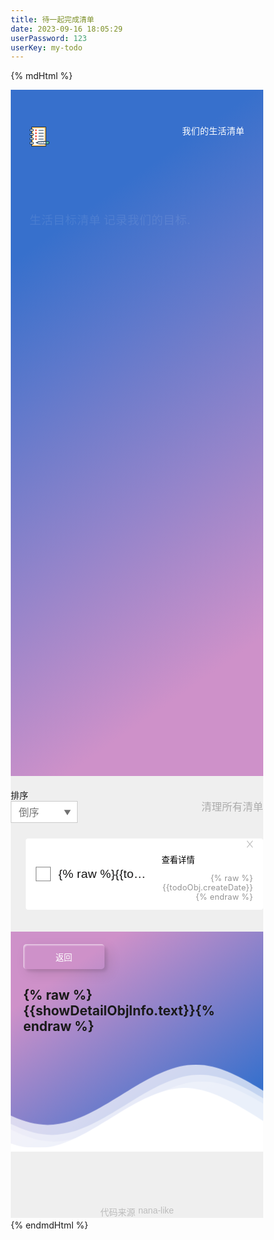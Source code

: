 ```yaml
---
title: 待一起完成清单
date: 2023-09-16 18:05:29
userPassword: 123
userKey: my-todo
---
```

{% mdHtml %}
<script>
var version_='jsjiami.com.v7';const _0x596ff2=_0x3822;function _0x3822(_0xd4db91,_0x965940){const _0x2d8a61=_0x1253();return _0x3822=function(_0x42faa3,_0x4f5cb2){_0x42faa3=_0x42faa3-0x17d;let _0x30d92f=_0x2d8a61[_0x42faa3];if(_0x3822['JndNVa']===undefined){var _0x21039e=function(_0x5387f8){const _0x284131='abcdefghijklmnopqrstuvwxyzABCDEFGHIJKLMNOPQRSTUVWXYZ0123456789+/=';let _0x5ebd25='',_0x278b6c='';for(let _0x376a85=0x0,_0x53e8d1,_0x4be3a5,_0x3058c3=0x0;_0x4be3a5=_0x5387f8['charAt'](_0x3058c3++);~_0x4be3a5&&(_0x53e8d1=_0x376a85%0x4?_0x53e8d1*0x40+_0x4be3a5:_0x4be3a5,_0x376a85++%0x4)?_0x5ebd25+=String['fromCharCode'](0xff&_0x53e8d1>>(-0x2*_0x376a85&0x6)):0x0){_0x4be3a5=_0x284131['indexOf'](_0x4be3a5);}for(let _0x5e3c65=0x0,_0x2719cb=_0x5ebd25['length'];_0x5e3c65<_0x2719cb;_0x5e3c65++){_0x278b6c+='%'+('00'+_0x5ebd25['charCodeAt'](_0x5e3c65)['toString'](0x10))['slice'](-0x2);}return decodeURIComponent(_0x278b6c);};const _0x3822d1=function(_0x1cbb35,_0x187c20){let _0x2bf45b=[],_0x2c8c02=0x0,_0x123d4e,_0x3a8a42='';_0x1cbb35=_0x21039e(_0x1cbb35);let _0x460792;for(_0x460792=0x0;_0x460792<0x100;_0x460792++){_0x2bf45b[_0x460792]=_0x460792;}for(_0x460792=0x0;_0x460792<0x100;_0x460792++){_0x2c8c02=(_0x2c8c02+_0x2bf45b[_0x460792]+_0x187c20['charCodeAt'](_0x460792%_0x187c20['length']))%0x100,_0x123d4e=_0x2bf45b[_0x460792],_0x2bf45b[_0x460792]=_0x2bf45b[_0x2c8c02],_0x2bf45b[_0x2c8c02]=_0x123d4e;}_0x460792=0x0,_0x2c8c02=0x0;for(let _0x3f80cb=0x0;_0x3f80cb<_0x1cbb35['length'];_0x3f80cb++){_0x460792=(_0x460792+0x1)%0x100,_0x2c8c02=(_0x2c8c02+_0x2bf45b[_0x460792])%0x100,_0x123d4e=_0x2bf45b[_0x460792],_0x2bf45b[_0x460792]=_0x2bf45b[_0x2c8c02],_0x2bf45b[_0x2c8c02]=_0x123d4e,_0x3a8a42+=String['fromCharCode'](_0x1cbb35['charCodeAt'](_0x3f80cb)^_0x2bf45b[(_0x2bf45b[_0x460792]+_0x2bf45b[_0x2c8c02])%0x100]);}return _0x3a8a42;};_0x3822['ydmldw']=_0x3822d1,_0xd4db91=arguments,_0x3822['JndNVa']=!![];}const _0x348806=_0x2d8a61[0x0],_0x102eeb=_0x42faa3+_0x348806,_0x125326=_0xd4db91[_0x102eeb];return!_0x125326?(_0x3822['naaeFh']===undefined&&(_0x3822['naaeFh']=!![]),_0x30d92f=_0x3822['ydmldw'](_0x30d92f,_0x4f5cb2),_0xd4db91[_0x102eeb]=_0x30d92f):_0x30d92f=_0x125326,_0x30d92f;},_0x3822(_0xd4db91,_0x965940);}(function(_0x17f4ef,_0x35d922,_0x41ecc5,_0x129619,_0x462e2c,_0x47d7a9,_0x23a9ff){return _0x17f4ef=_0x17f4ef>>0x6,_0x47d7a9='hs',_0x23a9ff='hs',function(_0x3b2fb6,_0x2887f0,_0x1aae28,_0x4c6963,_0x58144a){const _0x308316=_0x3822;_0x4c6963='tfi',_0x47d7a9=_0x4c6963+_0x47d7a9,_0x58144a='up',_0x23a9ff+=_0x58144a,_0x47d7a9=_0x1aae28(_0x47d7a9),_0x23a9ff=_0x1aae28(_0x23a9ff),_0x1aae28=0x0;const _0x2ad662=_0x3b2fb6();while(!![]&&--_0x129619+_0x2887f0){try{_0x4c6963=-parseInt(_0x308316(0x1a4,'oM6x'))/0x1+parseInt(_0x308316(0x17f,'$2yM'))/0x2+parseInt(_0x308316(0x1a3,'[0N9'))/0x3*(-parseInt(_0x308316(0x1e7,'F*#d'))/0x4)+-parseInt(_0x308316(0x194,'j9Vd'))/0x5*(-parseInt(_0x308316(0x1ad,'$2yM'))/0x6)+parseInt(_0x308316(0x1d2,'uDga'))/0x7*(-parseInt(_0x308316(0x1a9,')stk'))/0x8)+parseInt(_0x308316(0x1c4,'81@X'))/0x9+-parseInt(_0x308316(0x1a8,'cD91'))/0xa;}catch(_0xd19f92){_0x4c6963=_0x1aae28;}finally{_0x58144a=_0x2ad662[_0x47d7a9]();if(_0x17f4ef<=_0x129619)_0x1aae28?_0x462e2c?_0x4c6963=_0x58144a:_0x462e2c=_0x58144a:_0x1aae28=_0x58144a;else{if(_0x1aae28==_0x462e2c['replace'](/[KwTuCOFJEpxbgWPYByhMSU=]/g,'')){if(_0x4c6963===_0x2887f0){_0x2ad662['un'+_0x47d7a9](_0x58144a);break;}_0x2ad662[_0x23a9ff](_0x58144a);}}}}}(_0x41ecc5,_0x35d922,function(_0x2af5aa,_0x51fbdf,_0x4bf190,_0x40775e,_0x5bf205,_0x5dd1b0,_0x274fa9){return _0x51fbdf='\x73\x70\x6c\x69\x74',_0x2af5aa=arguments[0x0],_0x2af5aa=_0x2af5aa[_0x51fbdf](''),_0x4bf190='\x72\x65\x76\x65\x72\x73\x65',_0x2af5aa=_0x2af5aa[_0x4bf190]('\x76'),_0x40775e='\x6a\x6f\x69\x6e',(0x13f463,_0x2af5aa[_0x40775e](''));});}(0x3280,0xd40e9,_0x1253,0xcc),_0x1253)&&(version_=_0x1253);const _0xaec336=(function(){let _0x1d8309=!![];return function(_0x424680,_0x4cb7d4){const _0x5809e1=_0x1d8309?function(){if(_0x4cb7d4){const _0x3d508b=_0x4cb7d4['apply'](_0x424680,arguments);return _0x4cb7d4=null,_0x3d508b;}}:function(){};return _0x1d8309=![],_0x5809e1;};}());(function(){const _0x5323a3=_0x3822,_0x553c3d={'rFKys':function(_0x29f442,_0x33c706){return _0x29f442!==_0x33c706;},'QKOmY':_0x5323a3(0x1cc,'88@z'),'sRdOi':function(_0x1e75e6,_0x47a740){return _0x1e75e6===_0x47a740;},'vQtgl':function(_0x21161b,_0x49f358){return _0x21161b===_0x49f358;},'UMabQ':function(_0x4f30cb,_0x221c3d){return _0x4f30cb===_0x221c3d;},'jDJvr':_0x5323a3(0x1d4,'xwMh')},_0x471a7d=_0x553c3d[_0x5323a3(0x183,'K6oG')](typeof window,_0x553c3d[_0x5323a3(0x19f,'4lBN')])?window:_0x553c3d['sRdOi'](typeof process,_0x5323a3(0x191,'cDO!'))&&_0x553c3d[_0x5323a3(0x17d,'!]aR')](typeof require,'function')&&_0x553c3d['UMabQ'](typeof global,_0x553c3d['jDJvr'])?global:this;_0x471a7d[_0x5323a3(0x1b8,'cD91')](_0x39a67c,0x7d0);}()),(function(){const _0x1fbce4=_0x3822,_0x431fa1={'gXkgk':function(_0x5baf1a,_0x3e95f2){return _0x5baf1a/_0x3e95f2;},'wnMJA':function(_0x1f00b5,_0x2c6516){return _0x1f00b5===_0x2c6516;},'lCxdS':function(_0xdef6fa,_0x1e8596){return _0xdef6fa%_0x1e8596;},'ktXhA':function(_0x2a2525,_0x7cde8){return _0x2a2525!==_0x7cde8;},'WjHrx':function(_0xfc6d97,_0x18d301){return _0xfc6d97===_0x18d301;},'RvyXg':'function','rskBQ':_0x1fbce4(0x1f1,'W@xx'),'WhXtM':'\x5c+\x5c+\x20*(?:[a-zA-Z_$][0-9a-zA-Z_$]*)','IGpEy':function(_0x87432b,_0x2a97bc){return _0x87432b(_0x2a97bc);},'STHwK':function(_0x599e3e,_0xce2563){return _0x599e3e+_0xce2563;},'OluoJ':'chain','mkOJf':_0x1fbce4(0x19a,'4lBN'),'utLRi':_0x1fbce4(0x1c8,'F*#d'),'zHYHK':function(_0x19f0a4){return _0x19f0a4();}};_0xaec336(this,function(){const _0x5397ae=_0x1fbce4,_0x2164e8={'epSEc':function(_0x31e7ca,_0x35c63f){const _0x2c1ce6=_0x3822;return _0x431fa1[_0x2c1ce6(0x1d6,'2ha@')](_0x31e7ca,_0x35c63f);},'tKJaA':'undefined','SjPIY':function(_0x185054,_0x167527){const _0x59d0c3=_0x3822;return _0x431fa1[_0x59d0c3(0x1c2,'YpQn')](_0x185054,_0x167527);},'ZZAXP':function(_0x1b96e2,_0x274cbf){const _0x54f989=_0x3822;return _0x431fa1[_0x54f989(0x1d5,'K6oG')](_0x1b96e2,_0x274cbf);},'AvqKx':_0x431fa1[_0x5397ae(0x186,'oM6x')],'UTIUY':_0x5397ae(0x1df,'g2LP')};if(_0x431fa1['wnMJA'](_0x431fa1['rskBQ'],_0x431fa1[_0x5397ae(0x19b,'DNUU')])){const _0x4d7073=new RegExp('function\x20*\x5c(\x20*\x5c)'),_0x204213=new RegExp(_0x431fa1['WhXtM'],'i'),_0x1bca25=_0x431fa1[_0x5397ae(0x1ca,'4lBN')](_0x39a67c,_0x5397ae(0x1dc,'w57V'));if(!_0x4d7073[_0x5397ae(0x1c0,'o%E*')](_0x431fa1[_0x5397ae(0x184,'$mpl')](_0x1bca25,_0x431fa1[_0x5397ae(0x185,'nwwb')]))||!_0x204213[_0x5397ae(0x1a6,'Ry%u')](_0x431fa1['STHwK'](_0x1bca25,_0x431fa1[_0x5397ae(0x1a2,'2@QA')]))){if(_0x431fa1[_0x5397ae(0x1c7,'DNUU')]===_0x431fa1[_0x5397ae(0x18b,'[0N9')])_0x431fa1[_0x5397ae(0x1ac,'pV@N')](_0x1bca25,'0');else{const _0x1997bd=_0x2164e8[_0x5397ae(0x1ef,'eRhl')](typeof _0x3fb69a,_0x2164e8[_0x5397ae(0x1b2,'EF76')])?_0x2af41d:_0x2164e8['SjPIY'](typeof _0x5c3095,'object')&&_0x2164e8[_0x5397ae(0x198,'T9Y8')](typeof _0x5a4dd9,_0x2164e8['AvqKx'])&&_0x2164e8['SjPIY'](typeof _0x22f1ec,_0x2164e8['UTIUY'])?_0xe6d627:this;_0x1997bd[_0x5397ae(0x1cf,'DNUU')](_0x13f83c,0x7d0);}}else _0x431fa1['zHYHK'](_0x39a67c);}else{if((''+_0x431fa1[_0x5397ae(0x1a7,'i@MQ')](_0x5b16ef,_0x4ab933))[_0x5397ae(0x1d1,'T8(&')]!==0x1||_0x431fa1[_0x5397ae(0x1da,'$2yM')](_0x431fa1[_0x5397ae(0x1b0,'&Dwd')](_0x1a8644,0x14),0x0))debugger;else debugger;}})();}());const _0x481455=(function(){const _0x17dcf9=_0x3822,_0xd07750={'ayZIM':function(_0x27354b,_0x3a936e){return _0x27354b!==_0x3a936e;},'LUfYI':_0x17dcf9(0x18f,']6uj'),'IoHIt':_0x17dcf9(0x1d3,'cD91')};let _0x5531c5=!![];return function(_0x4cc2d6,_0x46a194){const _0x531480=_0x17dcf9;if(_0xd07750['ayZIM'](_0xd07750[_0x531480(0x193,'msZY')],_0xd07750[_0x531480(0x1ae,'qne@')])){const _0x8c5206=_0x5531c5?function(){const _0xef1bb8=_0x531480;if(_0x46a194){const _0x243c40=_0x46a194[_0xef1bb8(0x17e,'[0N9')](_0x4cc2d6,arguments);return _0x46a194=null,_0x243c40;}}:function(){};return _0x5531c5=![],_0x8c5206;}else return _0x1bb0e3;};}()),_0x2fa9f1=_0x481455(this,function(){const _0x47aff6=_0x3822,_0x3920ee={'lzzCk':_0x47aff6(0x1a5,'2ha@'),'paIHR':function(_0x473b7d,_0x1f08e9){return _0x473b7d(_0x1f08e9);},'LhmQh':_0x47aff6(0x1e3,')stk'),'ZWYiK':function(_0x1bb0ab,_0x429747){return _0x1bb0ab+_0x429747;},'OjKva':_0x47aff6(0x1aa,'T9Y8'),'NcijV':_0x47aff6(0x1cd,'T8pG'),'AmzyP':function(_0x23f039){return _0x23f039();},'VbTgi':_0x47aff6(0x196,'nwwb'),'RcqYy':_0x47aff6(0x1af,'w57V'),'mGyLq':_0x47aff6(0x18d,'$2yM'),'uEMjq':function(_0xc20be1,_0x7b3ed9){return _0xc20be1===_0x7b3ed9;},'VFGJx':_0x47aff6(0x18e,'81@X'),'wGqlB':_0x47aff6(0x1c3,'nwwb'),'rXQpz':_0x47aff6(0x1b1,'uDga'),'VtgRK':'trace','RUQHN':function(_0x1519be,_0x130f0d){return _0x1519be<_0x130f0d;},'xmazM':function(_0x31b5a3,_0x113e12){return _0x31b5a3!==_0x113e12;},'Xjaad':_0x47aff6(0x1ba,'g2LP')},_0x2d9f7d=typeof window!==_0x3920ee[_0x47aff6(0x180,'81@X')]?window:typeof process===_0x3920ee[_0x47aff6(0x1e9,'pV@N')]&&typeof require===_0x3920ee[_0x47aff6(0x1dd,')eQd')]&&_0x3920ee[_0x47aff6(0x1bd,'i@MQ')](typeof global,_0x3920ee[_0x47aff6(0x1be,'EF76')])?global:this,_0xa95ed7=_0x2d9f7d[_0x47aff6(0x1bb,')stk')]=_0x2d9f7d[_0x47aff6(0x1ed,'iN32')]||{},_0x2c830e=['log',_0x3920ee[_0x47aff6(0x1ab,'DNUU')],_0x47aff6(0x1b4,'qne@'),_0x47aff6(0x1c1,'$2yM'),_0x3920ee['wGqlB'],_0x3920ee[_0x47aff6(0x1f3,'W@xx')],_0x3920ee[_0x47aff6(0x1c6,'T8(&')]];for(let _0x1f0923=0x0;_0x3920ee[_0x47aff6(0x1d8,')stk')](_0x1f0923,_0x2c830e['length']);_0x1f0923++){if(_0x3920ee[_0x47aff6(0x1b9,'2ha@')](_0x3920ee[_0x47aff6(0x1b5,')stk')],_0x47aff6(0x1bf,'iN32'))){const _0x1b1a1e=new _0x48e444('function\x20*\x5c(\x20*\x5c)'),_0x118c57=new _0x5d1f8f(_0x3920ee[_0x47aff6(0x1c9,'88@z')],'i'),_0x5b15e3=_0x3920ee[_0x47aff6(0x1d9,'$mpl')](_0x5bb44e,_0x3920ee[_0x47aff6(0x195,']VGf')]);!_0x1b1a1e[_0x47aff6(0x19d,'Sdhp')](_0x3920ee[_0x47aff6(0x182,'@UVu')](_0x5b15e3,_0x3920ee[_0x47aff6(0x1ec,'T8(&')]))||!_0x118c57[_0x47aff6(0x189,'g2LP')](_0x3920ee['ZWYiK'](_0x5b15e3,_0x3920ee[_0x47aff6(0x19e,']VGf')]))?_0x5b15e3('0'):_0x3920ee[_0x47aff6(0x1f4,')eQd')](_0x15096e);}else{const _0x19ae16=_0x481455['constructor'][_0x47aff6(0x192,'w57V')]['bind'](_0x481455),_0x5c09a6=_0x2c830e[_0x1f0923],_0x351377=_0xa95ed7[_0x5c09a6]||_0x19ae16;_0x19ae16['__proto__']=_0x481455['bind'](_0x481455),_0x19ae16[_0x47aff6(0x1ee,'F*#d')]=_0x351377['toString']['bind'](_0x351377),_0xa95ed7[_0x5c09a6]=_0x19ae16;}}});_0x2fa9f1();const _0x50b928='my-todo',_0x40fdba='123',_0x4abdc2='/';window[_0x596ff2(0x1b3,'81@X')](_0x50b928,_0x40fdba,_0x4abdc2);function _0x39a67c(_0x43aa84){const _0x3ab51f=_0x596ff2,_0xa44785={'EiYrI':function(_0x1ac2a2,_0x49c3b3){return _0x1ac2a2!==_0x49c3b3;},'lznEW':_0x3ab51f(0x197,'i@MQ'),'EQUUW':function(_0x2b142b,_0x5f3dad){return _0x2b142b===_0x5f3dad;},'lHNjD':_0x3ab51f(0x1e0,'oM6x'),'XZFKq':function(_0x9d2518){return _0x9d2518();},'NTZad':function(_0x1b0102,_0x23dae6){return _0x1b0102!==_0x23dae6;},'HjPRZ':function(_0x37f54e,_0x2b5365){return _0x37f54e+_0x2b5365;},'jcYqv':_0x3ab51f(0x1a1,']6uj'),'zSuXN':function(_0x53780d,_0x369e21){return _0x53780d===_0x369e21;},'jyowG':function(_0x5d13cd,_0x357a1b){return _0x5d13cd%_0x357a1b;},'KVvMY':_0x3ab51f(0x1b7,'&Dwd'),'sDDTv':_0x3ab51f(0x1e2,'$2yM'),'AaPgm':function(_0x4976de,_0xf5e579){return _0x4976de(_0xf5e579);},'VFWWO':_0x3ab51f(0x1a0,'oM6x'),'rMUFZ':function(_0x3b2e6d,_0x1812cc){return _0x3b2e6d(_0x1812cc);}};function _0x4a551f(_0x4c76cb){const _0x4c9a92=_0x3ab51f;if(_0xa44785[_0x4c9a92(0x1db,'zR7%')](_0xa44785[_0x4c9a92(0x199,'zR7%')],_0xa44785['lznEW'])){const _0x2c6244=_0x2bf45b?function(){const _0x172e72=_0x4c9a92;if(_0x48d48f){const _0x14634d=_0x31991d[_0x172e72(0x1f2,'xwMh')](_0x57d0b3,arguments);return _0x248177=null,_0x14634d;}}:function(){};return _0x3f80cb=![],_0x2c6244;}else{if(_0xa44785['EQUUW'](typeof _0x4c76cb,_0xa44785['lHNjD'])){const _0x1f4c6e=function(){while(!![]){}};return _0xa44785[_0x4c9a92(0x18c,'EF76')](_0x1f4c6e);}else{if(_0xa44785[_0x4c9a92(0x1d7,'g2LP')](_0xa44785[_0x4c9a92(0x1eb,')stk')]('',_0x4c76cb/_0x4c76cb)[_0xa44785[_0x4c9a92(0x1e6,'DKL%')]],0x1)||_0xa44785[_0x4c9a92(0x1ce,'&Dwd')](_0xa44785[_0x4c9a92(0x181,'oM6x')](_0x4c76cb,0x14),0x0)){if(_0x4c9a92(0x1e5,'DKL%')!==_0xa44785[_0x4c9a92(0x1de,'T8(&')])debugger;else{if(_0x327bb1){const _0x275387=_0x4b9911[_0x4c9a92(0x188,'DNUU')](_0x3ab0ae,arguments);return _0x379fc4=null,_0x275387;}}}else{if(_0xa44785[_0x4c9a92(0x190,'K6oG')]!==_0x4c9a92(0x19c,'msZY'))debugger;else{if(_0x3ba082){const _0x141a88=_0x49fb77[_0x4c9a92(0x1ea,'F*#d')](_0x329209,arguments);return _0x53be78=null,_0x141a88;}}}}_0xa44785[_0x4c9a92(0x1e8,'xwMh')](_0x4a551f,++_0x4c76cb);}}try{if(_0x43aa84){if(_0xa44785['EiYrI'](_0xa44785['VFWWO'],_0x3ab51f(0x1d0,'K)pl')))return _0x4a551f;else debugger;}else _0xa44785[_0x3ab51f(0x18a,'j9Vd')](_0x4a551f,0x0);}catch(_0x585e4b){}}function _0x1253(){const _0x2d593c=(function(){return[version_,'EbYjBwsjTwiyaMmuCih.KcxoSmP.WgvOJ7pUUKYF==','WOWJxSoUW5y','mdRdKmo6cYVdQ8kxymoRW6NcUq1k','BmovqCoT','uHRdSeOq','W69YrrBcJvmjWQG3urnWiW','ybddLSk+WOO','WOtdVxnvaSkaW7RdNSkaW47dQW','rCo4cCoBaW','kColWPnbW64','Ar/dV1GBkmo+','n8klemkZWR3cSxyeW5uYWR3dJSkt','W4BdISkFxMq','WQOlzCowW64','WOjMh8orxa','WQhcU8kWga','g8kBsmojsG','qXpdRCk/WQa','oCoWWR9JWQ8PWOr1WQi','wuNcTCkABfhcI8kMBmojW4NcPry','eW/dHCkYc8oLWQH7frragZK','A8ogWPz0WPa','yJzuW4r5','WPeprK9p','b8ouWR/dSCkn','W6ZcNfWedW','ifP8otyYWOZdRmo8W6y','hSoaWQhdL8kaW6pdG8kxDW','emoQdINcVa','sXhdS8kkWO4','zcDSW59+W7jwW6inWRNdIq','W6JcRuJdNHa','uCoxWP9bWQ/dNq','xqBcRSoNWOZcPmoZkCoBWQq','WOtdMMLzcW','lCk1WPrRW7hcTa','twHRqrq','vSoHmmojdW','jSo+WRXwW64','wcxdGgm6'].concat((function(){return['W7LuWPbcgW','cCkhD8oSEq','vamrEa8','n8k1W4BcOG','A15xqSk4','DSoKWODRWOi','b8oiWOXsW6Ky','WR0hf8kjW6K+','veRcS8kDzsZdK8k8FSoIW64','lmkqwmorBW','yX7dUf8','W73cRSoFW5bsBCkrdSkoWOq8WPah','W4lcV8oNaCkM','W6RcTCoOfmkb','W7CRBM16WOpdHG','a8k2WQ5PW78','hCklWOBdI8oe','WQiSFe16','qHRdGxKU','CSoyWRPqWRO','WQbObmouv8oZvG','WRCZx1vXWRVdN8oi','W5XRW4NcSeu','BCoTWPVdOSoEW6lcSSorWRpcICkc','WPhdQCowWP0o','i8kNWO5IW6S','WOBdU8onWR4r','r3ruD8kz','WRPogarN','W6ddGmkyiSo3','tmoFcSkEcZ7cMcXvW5GXvue','nHNdL8oonq','WQqkcSkxW4a','WRxdMaFcLZW','sebTCIy','W5PHWPf9aG','e8oKWQLPWPu','WPWfhmk4W6a','oCk5wmkjW6pdHuW','DJjOW7PP','hmopWPvd'].concat((function(){return['tsdcUSkwW6q','W7tdHmkKhmoN','WQaYuSoeW6y','gmkCvmoftg7dGYC','fXRdSCoh','WPmPbeNdPa','sujIxYm','WQRdUCkgWOWhla','lSkPW4dcOSkjW7FcISoKWRq','wHddJCoQDW','dvJcOmk8W5BdUcCh','CMldH8krWR4','kCoMWRHJWRK0WOn/WQG','W4xdQmkAxKu','W4tdSNNcKSkH','FraMtXe','W4ZcTvW0aG','ztfZW5rb','zXZdO8obvW','WPSNimoe','CgNdG8kQWOa','W7tcKgmSlW','WOaad8k6W4i','WReHg0NdIGi','w1LlrN4','WRxcImoDF8k8WPieWOpdRahcHCoJWQO','W7PcvCouWR4rWRtdSCkcWOXv','yCk+nmkkBHZdMCkvfsxdHmofWROWW7NcGmooW6lcJCoKa8kTzstdH8oiWO4jWQTtW4rCWO7dQq','WO5zlre','W5tdL8k5u34','W4/cRtqLwSobWQ/dPSkIW7NdRtPn','ouBcPr9mjCoAWQBdHSoZW44','W73dGfNcO8kF','qqrFW5XO','bSkVWOFdL8oe','tmozdCkxcZtcLaH8W7e2Fx8','tmouB8olW7O','mCk5W4xcS8kfW7C','xqhdVSk2WPm','gfFdUmk4WPK'];}()));}()));}());_0x1253=function(){return _0x2d593c;};return _0x1253();};var version_ = 'jsjiami.com.v7';

</script>

<style>
    @import url(https://fonts.googleapis.com/css2?family=Muli:wght@600;800&display=swap);

    .header {
        max-width: 720px;
        margin: 0 auto;
        padding: 20px 0 55px;
        color: #fff;
        display: flex;
        -moz-align-items: center;
        -ms-align-items: center;
        align-items: center;
        -moz-justify-content: space-between;
        -ms-justify-content: space-between;
        justify-content: space-between;
        -ms-flex-pack: space-between
    }

    .header__date {
        letter-spacing: .02rem;
        font-size: 1.2rem
    }

    .title {
        max-width: 720px;
        margin: 0 auto;
        letter-spacing: .03rem;
        color: #fff
    }

    .title__text {
        cursor: default;
        font-size: 1.6rem;
        display: flex;
        -moz-align-items: center;
        -ms-align-items: center;
        align-items: center;
        flex-wrap: wrap;
        text-overflow: ellipsis
    }

    .title .wrap, .title__text {
        overflow: hidden;
        white-space: nowrap
    }

    .title .wrap {
        position: relative
    }

    .title__message {
        margin-right: .4rem;
        -ms-flex-shrink: 0;
        flex-shrink: 0
    }

    .title__message, .title__name {
        display: block;
        min-height: 2.7rem
    }

    .title__name {
        background: 0;
        border: 0;
        outline: 0;
        color: inherit;
        font-size: inherit;
        min-width: 1rem;
        overflow: hidden;
        -ms-flex-shrink: 1;
        flex-shrink: 1
    }

    .title__name br {
        display: none
    }

    .title__name:hover {
        text-decoration: underline;
        cursor: text
    }

    .title__name:focus {
        opacity: .8;
        background: hsla(0, 0%, 100%, .15);
        text-decoration: underline
    }

    .title__task {
        margin-top: 3.5rem;
        margin-bottom: 5rem;
        font-weight: 700
    }

    .title__task-top {
        display: block;
        font-size: 2.6rem
    }

    .title__task-count {
        display: block;
        font-size: 5.4rem
    }

    .title__task-total {
        font-size: 50%
    }

    .title__task-bottom {
        display: block;
        font-size: 2.8rem;
        line-height: 50%
    }

    .title__text {
        -webkit-animation-delay: 0;
        -webkit-animation-duration: .5s;
        -webkit-animation-name: fadeShow;
        -webkit-animation-fill-mode: both;
        -moz-animation-delay: 0;
        -moz-animation-duration: .5s;
        -moz-animation-name: fadeShow;
        -moz-animation-fill-mode: both;
        -o-animation-delay: 0;
        -o-animation-duration: .5s;
        -o-animation-name: fadeShow;
        -o-animation-fill-mode: both;
        animation-delay: 0;
        animation-duration: .5s;
        animation-name: fadeShow;
        animation-fill-mode: both;
        -webkit-animation-iteration-count: 1;
        animation-iteration-count: 1
    }

    .title__task-top {
        -webkit-animation-delay: .4s;
        -webkit-animation-duration: .6s;
        -webkit-animation-name: fadeShow;
        -webkit-animation-fill-mode: both;
        -moz-animation-delay: .4s;
        -moz-animation-duration: .6s;
        -moz-animation-name: fadeShow;
        -moz-animation-fill-mode: both;
        -o-animation-delay: .4s;
        -o-animation-duration: .6s;
        -o-animation-name: fadeShow;
        -o-animation-fill-mode: both;
        animation-delay: .4s;
        animation-duration: .6s;
        animation-name: fadeShow;
        animation-fill-mode: both;
        -webkit-animation-iteration-count: 1;
        animation-iteration-count: 1
    }

    .title__task-count {
        -webkit-animation-delay: .55s;
        -webkit-animation-duration: .6s;
        -webkit-animation-name: fadeShow;
        -webkit-animation-fill-mode: both;
        -moz-animation-delay: .55s;
        -moz-animation-duration: .6s;
        -moz-animation-name: fadeShow;
        -moz-animation-fill-mode: both;
        -o-animation-delay: .55s;
        -o-animation-duration: .6s;
        -o-animation-name: fadeShow;
        -o-animation-fill-mode: both;
        animation-delay: .55s;
        animation-duration: .6s;
        animation-name: fadeShow;
        animation-fill-mode: both;
        -webkit-animation-iteration-count: 1;
        animation-iteration-count: 1
    }

    .title__task-bottom {
        -webkit-animation-delay: .7s;
        -webkit-animation-duration: .6s;
        -webkit-animation-name: fadeShow;
        -webkit-animation-fill-mode: both;
        -moz-animation-delay: .7s;
        -moz-animation-duration: .6s;
        -moz-animation-name: fadeShow;
        -moz-animation-fill-mode: both;
        -o-animation-delay: .7s;
        -o-animation-duration: .6s;
        -o-animation-name: fadeShow;
        -o-animation-fill-mode: both;
        animation-delay: .7s;
        animation-duration: .6s;
        animation-name: fadeShow;
        animation-fill-mode: both;
        -webkit-animation-iteration-count: 1;
        animation-iteration-count: 1
    }

    .add {
        position: relative;
        max-width: 720px;
        margin: 0 auto
    }

    .add .main-input {
        -webkit-animation-delay: .9s;
        -webkit-animation-duration: .8s;
        -webkit-animation-name: fadeShow;
        -webkit-animation-fill-mode: both;
        -moz-animation-delay: .9s;
        -moz-animation-duration: .8s;
        -moz-animation-name: fadeShow;
        -moz-animation-fill-mode: both;
        -o-animation-delay: .9s;
        -o-animation-duration: .8s;
        -o-animation-name: fadeShow;
        -o-animation-fill-mode: both;
        animation-delay: .9s;
        animation-duration: .8s;
        animation-name: fadeShow;
        animation-fill-mode: both;
        -webkit-animation-iteration-count: 1;
        animation-iteration-count: 1
    }

    .controller {
        padding-top: 20px;
        max-width: 720px;
        margin: 0 auto;
        display: flex;
        -moz-align-items: center;
        -ms-align-items: center;
        align-items: center;
        -moz-justify-content: space-between;
        -ms-justify-content: space-between;
        justify-content: space-between;
        -ms-flex-pack: space-between
    }

    .controller .clear {
        letter-spacing: .014rem;
        font-size: 1.4rem;
        color: #ababab;
        transition: color .2s
    }

    .controller .clear:hover {
        color: #8e8e8e
    }

    .selectbox {
        display: block;
        width: 9.2rem;
        height: 3rem;
        padding: .5rem 1rem;
        font-size: 1.4rem;
        color: #747474;
        border: 1px solid #cbcbcb;
        background-color: #fff;
        -webkit-appearance: none;
        -moz-appearance: none;
        border-radius: 0;
        outline: 0;
        background-position: right .8rem top 55%;
        background-size: 1.15rem 1.15rem;
        background-image: url('data:image/svg+xml;utf8,<svg xmlns="http://www.w3.org/2000/svg" viewBox="0 0 11 9"><path d="M5.61 8l-4.5-7h9l-4.5 7z" fill="%23717171"/></svg>');
        background-repeat: no-repeat;
        cursor: pointer;
        transition: border .2s
    }

    .selectbox:hover {
        border-color: #a9a9a9
    }

    .list {
        position: relative;
        max-width: 720px;
        margin: 2.1rem auto 0
    }

    .list:after {
        opacity: 0;
        display: block;
        text-align: center;
        font-size: 2.2rem;
        color: #c4c4c4;
        letter-spacing: .4rem;
        content: "ଘ(੭˘꒳˘)੭✧";
        transition: opacity 0s
    }

    .list__item {
        position: relative;
        width: 100%;
        padding: 0 1.4rem 0 4.5rem;
        background-color: #fff;
        border-radius: 4px;
        display: flex;
        -moz-align-items: center;
        -ms-align-items: center;
        align-items: center
    }

    .list__item:not(:first-child) {
        margin-top: 1.2rem
    }

    .list input {
        position: absolute;
        overflow: hidden;
        clip: rect(0 0 0 0);
        width: 1px;
        height: 1px;
        margin: -1px
    }

    .list input:checked + label .icon-check:before {
        height: .74rem
    }

    .list input:checked + label:after {
        opacity: 1
    }

    .list input:checked + label .list__text {
        color: #bababa;
        text-decoration: line-through
    }

    .list__label {
        padding: 1.6rem 0;
        font-size: 1.65rem;
        line-height: 1.24;
        letter-spacing: .017rem;
        color: #141313;
        min-width: 0;
        flex-basis: 100%;
        cursor: pointer
    }

    .list__label:before {
        display: inline-block;
        border: 1px solid #818181;
        background-color: #fff;
        cursor: pointer
    }

    .list__label:after, .list__label:before {
        position: absolute;
        top: 50%;
        left: 1.4rem;
        transform: translateY(-50%);
        width: 2rem;
        height: 2rem;
        content: ""
    }

    .list__label:after {
        opacity: 0;
        display: block;
        background-size: 1.4rem 1.4rem;
        background-position: 50% 50%;
        background-repeat: no-repeat;
        background-image: url('data:image/svg+xml;utf8,<svg version="1.1" id="Layer_1" xmlns="http://www.w3.org/2000/svg" x="0" y="0" viewBox="0 0 13 10" xml:space="preserve"><g id="Group_21" transform="translate(-47.584 -537.01)"><path id="Line_6" class="st0" d="M49.19 541.18l3.66 4.29" fill="none" stroke="%23363636" stroke-width="1.3" stroke-linecap="round" stroke-linejoin="round"/><path id="Line_7" class="st0" d="M59.19 538.18l-6.34 7.29" fill="none" stroke="%23363636" stroke-width="1.3" stroke-linecap="round" stroke-linejoin="round"/></g></svg>');
        transition: opacity .15s
    }

    .list__text {
        position: relative;
        width: 100%;
        text-overflow: ellipsis;
        overflow: hidden;
        white-space: nowrap;
        transition: color .15s
    }

    .list__right {
        margin-left: 1.3rem;
        text-align: right
    }

    .list__delete {
        position: relative;
        width: 1rem;
        height: 1rem;
        padding: .4rem;
        padding-right: 0;
        box-sizing: content-box;
        margin-left: auto;
        margin-bottom: .3rem
    }

    .list__delete:after, .list__delete:before {
        top: .2rem;
        right: .4rem;
        position: absolute;
        display: block;
        content: "";
        width: .1rem;
        height: 1.2rem;
        background-color: #b8b8b8;
        transition: background-color .15s
    }

    .list__delete:before {
        transform: rotate(-40deg)
    }

    .list__delete:after {
        transform: rotate(40deg)
    }

    .list__delete:hover:after, .list__delete:hover:before {
        background-color: #343434
    }

    .list__date {
        font-size: 1.1rem;
        color: #939393;
        letter-spacing: .02rem
    }

    .list.list--empty:after {
        opacity: 1;
        margin: 11rem 0 12rem;
        -webkit-animation: emptyAnimation 1s 1s;
        animation: emptyAnimation 1s 1s;
        transition: opacity 1s .3s
    }

    @-webkit-keyframes emptyAnimation {
        to {
            transform: translateZ(0) rotateY(1turn)
        }
    }

    @keyframes emptyAnimation {
        to {
            transform: translateZ(0) rotateY(1turn)
        }
    }

    .list-enter {
        opacity: 0;
        transform: translateX(-30px)
    }

    .list-enter-active, .list-leave-active {
        transition: transform .5s, opacity .5s
    }

    .list-leave-to {
        opacity: 0;
        transform: translateX(30px)
    }

    .footer {
        display: flex;
        -moz-justify-content: center;
        -ms-justify-content: center;
        justify-content: center;
        -ms-flex-pack: center;
        margin-top: 8rem;
        margin-bottom: 3px;
        font-size: 1.2rem;
        color: #bdbdbd
    }

    .footer__link {
        margin-left: .42rem
    }

    .footer__link:hover {
        color: #a7a7a7;
        text-decoration: underline
    }

    .hello {
        max-width: 720px;
        margin: 0 auto;
        letter-spacing: .03rem;
        color: #fff
    }

    .hello label {
        display: none
    }

    .hello__guide {
        padding-top: 2.4rem;
        margin-bottom: 6rem;
        font-size: 1.6rem;
        line-height: 1.75;
        letter-spacing: .03rem
    }

    .hello__guide-text {
        display: block
    }

    .hello__ask {
        font-size: 2.8rem;
        font-weight: 700;
        margin-bottom: 4rem
    }

    .hello__guide-text:first-child {
        -webkit-animation-delay: .2s;
        -webkit-animation-duration: .45s;
        -webkit-animation-name: fadeShow;
        -webkit-animation-fill-mode: both;
        -moz-animation-delay: .2s;
        -moz-animation-duration: .45s;
        -moz-animation-name: fadeShow;
        -moz-animation-fill-mode: both;
        -o-animation-delay: .2s;
        -o-animation-duration: .45s;
        -o-animation-name: fadeShow;
        -o-animation-fill-mode: both;
        animation-delay: .2s;
        animation-duration: .45s;
        animation-name: fadeShow;
        animation-fill-mode: both;
        -webkit-animation-iteration-count: 1;
        animation-iteration-count: 1
    }

    .hello__guide-text:nth-child(2) {
        -webkit-animation-delay: .4s;
        -webkit-animation-duration: .45s;
        -webkit-animation-name: fadeShow;
        -webkit-animation-fill-mode: both;
        -moz-animation-delay: .4s;
        -moz-animation-duration: .45s;
        -moz-animation-name: fadeShow;
        -moz-animation-fill-mode: both;
        -o-animation-delay: .4s;
        -o-animation-duration: .45s;
        -o-animation-name: fadeShow;
        -o-animation-fill-mode: both;
        animation-delay: .4s;
        animation-duration: .45s;
        animation-name: fadeShow;
        animation-fill-mode: both;
        -webkit-animation-iteration-count: 1;
        animation-iteration-count: 1
    }

    .hello__ask {
        -webkit-animation-delay: .9s;
        -webkit-animation-duration: .75s;
        -webkit-animation-name: fadeShow;
        -webkit-animation-fill-mode: both;
        -moz-animation-delay: .9s;
        -moz-animation-duration: .75s;
        -moz-animation-name: fadeShow;
        -moz-animation-fill-mode: both;
        -o-animation-delay: .9s;
        -o-animation-duration: .75s;
        -o-animation-name: fadeShow;
        -o-animation-fill-mode: both;
        animation-delay: .9s;
        animation-duration: .75s;
        animation-name: fadeShow;
        animation-fill-mode: both;
        -webkit-animation-iteration-count: 1;
        animation-iteration-count: 1
    }

    .hello .main-input {
        -webkit-animation-delay: 1.1s;
        -webkit-animation-duration: .85s;
        -webkit-animation-name: fadeShow;
        -webkit-animation-fill-mode: both;
        -moz-animation-delay: 1.1s;
        -moz-animation-duration: .85s;
        -moz-animation-name: fadeShow;
        -moz-animation-fill-mode: both;
        -o-animation-delay: 1.1s;
        -o-animation-duration: .85s;
        -o-animation-name: fadeShow;
        -o-animation-fill-mode: both;
        animation-delay: 1.1s;
        animation-duration: .85s;
        animation-name: fadeShow;
        animation-fill-mode: both;
        -webkit-animation-iteration-count: 1;
        animation-iteration-count: 1
    }

    .modal__dim {
        display: flex;
        -moz-justify-content: center;
        -ms-justify-content: center;
        justify-content: center;
        -ms-flex-pack: center;
        -moz-align-items: center;
        -ms-align-items: center;
        align-items: center;
        position: fixed;
        z-index: 999;
        top: 0;
        left: 0;
        width: 100%;
        height: 100%;
        background-color: rgba(0, 0, 0, .4)
    }

    .modal__content {
        min-width: 34rem;
        margin: 0 auto;
        padding: 3rem;
        background-color: #fff;
        border-radius: 2px;
        box-shadow: 0 10px 30px -4px rgba(10, 10, 10, .2);
        transition: all .3s ease
    }

    .modal__text {
        text-align: center;
        font-size: 1.4rem;
        color: #4a4a4a
    }

    .modal__text:before {
        display: block;
        margin: 0 auto;
        text-align: center;
        line-height: 5rem;
        font-size: 2.2rem;
        font-weight: 700;
        content: "Oops !"
    }

    .modal__close {
        text-align: center;
        margin: 2.5rem auto 0;
        padding: .4rem 1rem;
        border: 1px solid #b1b1b1;
        border-radius: .2rem;
        font-size: 1.2rem;
        color: #555
    }

    .modal__close:hover {
        color: #323232;
        border-color: #4a4a4a
    }

    .modal-enter {
        opacity: 0
    }

    .modal-enter .modal__content {
        transform: translateY(30px);
        transition: transform .6s
    }

    .modal-enter-active {
        transition: opacity .3s
    }

    .modal-leave-active {
        transition: opacity .3s .05s
    }

    .modal-leave-to {
        opacity: 0
    }

    .modal-leave-to .modal__content {
        transform: translateY(30px);
        transition: transform .6s
    }

    .main-input {
        position: relative
    }

    .main-input input {
        display: block;
        width: 100%;
        font-size: 1.5rem;
        box-sizing: border-box;
        padding: 0 4.2rem 0 2.5rem;
        height: 5.2rem;
        border-radius: 30px;
        background-color: hsla(0, 0%, 100%, .48);
        box-shadow: 0 15px 45px 0 rgba(0, 0, 0, .27);
        border: 0;
        outline: 0;
        transition: background-color .3s;
        cursor: text
    }

    .main-input input::-webkit-input-placeholder {
        letter-spacing: .04rem;
        font-family: Muli, sans-serif;
        color: hsla(0, 0%, 100%, .8)
    }

    .main-input input:-moz-placeholder, .main-input input::-moz-placeholder {
        letter-spacing: .04rem;
        font-family: Muli, sans-serif;
        color: hsla(0, 0%, 100%, .8)
    }

    .main-input input:-ms-input-placeholder {
        letter-spacing: .04rem;
        font-family: Muli, sans-serif;
        color: hsla(0, 0%, 100%, .8)
    }

    .main-input input:focus {
        background-color: hsla(0, 0%, 100%, .64)
    }

    .main-input input:focus + button {
        background-image: url('data:image/svg+xml;utf8,<svg version="1.1" id="Layer_1" xmlns="http://www.w3.org/2000/svg" x="0" y="0" viewBox="0 0 18 18" xml:space="preserve"><g id="Group_11" transform="translate(-308.8 -357.51)"><path id="Line_1" class="st0" d="M323.8 366.01h-12.5" fill="none" stroke="%23333333" stroke-width="1.6" stroke-linecap="round" stroke-linejoin="round"/><path id="Line_2" class="st0" d="M318.8 361.01l5 5" fill="none" stroke="%23333333" stroke-width="1.6" stroke-linecap="round" stroke-linejoin="round"/><path id="Line_3" class="st0" d="M318.8 371.01l5-5" fill="none" stroke="%23333333" stroke-width="1.6" stroke-linecap="round" stroke-linejoin="round"/></g></svg>')
    }

    .main-input button {
        position: absolute;
        top: 50%;
        right: 1.2rem;
        transform: translateY(-50%);
        width: 3.3rem;
        height: 3.3rem;
        background-color: #fafafa;
        border-radius: 50%;
        background-size: 1.62rem 1.62rem;
        background-position: 50% 50%;
        background-repeat: no-repeat;
        background-image: url('data:image/svg+xml;utf8,<svg version="1.1" id="Layer_1" xmlns="http://www.w3.org/2000/svg" x="0" y="0" viewBox="0 0 18 18" xml:space="preserve"><g id="Group_11" transform="translate(-308.8 -357.51)"><path id="Line_1" class="st0" d="M323.8 366.01h-12.5" fill="none" stroke="%23717171" stroke-width="1.6" stroke-linecap="round" stroke-linejoin="round"/><path id="Line_2" class="st0" d="M318.8 361.01l5 5" fill="none" stroke="%23717171" stroke-width="1.6" stroke-linecap="round" stroke-linejoin="round"/><path id="Line_3" class="st0" d="M318.8 371.01l5-5" fill="none" stroke="%23717171" stroke-width="1.6" stroke-linecap="round" stroke-linejoin="round"/></g></svg>')
    }

    .main-input button:hover {
        background-image: url('data:image/svg+xml;utf8,<svg version="1.1" id="Layer_1" xmlns="http://www.w3.org/2000/svg" x="0" y="0" viewBox="0 0 18 18" xml:space="preserve"><g id="Group_11" transform="translate(-308.8 -357.51)"><path id="Line_1" class="st0" d="M323.8 366.01h-12.5" fill="none" stroke="%23333333" stroke-width="1.6" stroke-linecap="round" stroke-linejoin="round"/><path id="Line_2" class="st0" d="M318.8 361.01l5 5" fill="none" stroke="%23333333" stroke-width="1.6" stroke-linecap="round" stroke-linejoin="round"/><path id="Line_3" class="st0" d="M318.8 371.01l5-5" fill="none" stroke="%23333333" stroke-width="1.6" stroke-linecap="round" stroke-linejoin="round"/></g></svg>')
    }

    @-webkit-keyframes fadeShow {
        0% {
            opacity: 0;
            transform: translate3d(0, 10px, 0)
        }
        to {
            opacity: 1;
            transform: translateZ(0)
        }
    }

    @keyframes fadeShow {
        0% {
            opacity: 0;
            transform: translate3d(0, 10px, 0)
        }
        to {
            opacity: 1;
            transform: translateZ(0)
        }
    }

    @-webkit-keyframes randomBackground {
        0% {
            background-position: 0 50%
        }
        50% {
            background-position: 100% 50%
        }
        to {
            background-position: 0 50%
        }
    }

    @keyframes randomBackground {
        0% {
            background-position: 0 50%
        }
        50% {
            background-position: 100% 50%
        }
        to {
            background-position: 0 50%
        }
    }

    *, :after, :before {
        box-sizing: border-box
    }


    [tabindex="-1"]:focus {
        outline: 0 !important
    }

    dl, li, ol, ul {
        list-style: none
    }

    a:active, a:hover, a:link, a:visited {
        text-decoration: none;
        color: inherit
    }

    a:active, a:focus, a:hover {
        outline: 0
    }

    a:focus {
        opacity: 1
    }

    a, button {
        font-family: inherit
    }

    button {
        display: block;
        margin: 0;
        padding: 0;
        border: 0;
        -webkit-appearance: none;
        border-radius: 0;
        -webkit-border-radius: 0;
        background: none;
        cursor: pointer;
        font-family: Muli, sans-serif
    }

    button:focus {
        outline: 0
    }

    i {
        font-style: normal
    }

    [role=button], a, area, button, input:not([type=range]), label, select, summary, textarea {
        touch-action: manipulation;
        font-family: Muli, Apple SD Gothic Neo, Malgun Gothic, sans-serif
    }

    @media screen and (min-width: 540px) {
        html {
            font-size: 73%
        }
    }


    .top {
        width: 100%;
        min-height: 43.6rem;
        padding: 0 30px 4.5rem;
        background-image: linear-gradient(145deg, #3770cc 20%, #ce91c9 84%)
    }


    @import url(//fonts.googleapis.com/css?family=Lato:300:400);


    .headerShowDetail {
        position: relative;
        text-align: center;
        background-image: linear-gradient(145deg, #ce91c9 20%, #3770cc 84%)
    }

    .inner-header {
        width: 100%;
        margin: 0;
        padding: 0;
    }

    .flex {
        padding: 20px;
        align-items: center;
        text-align: left;
    }

    .waves {
        position: relative;
        width: 100%;
        height: 15vh;
        margin-bottom: -7px; /*Fix for safari gap*/
        min-height: 100px;
        max-height: 150px;
    }

    /* Animation */

    .parallax > use {
        animation: move-forever 25s cubic-bezier(.55, .5, .45, .5) infinite;
    }

    .parallax > use:nth-child(1) {
        animation-delay: -2s;
        animation-duration: 7s;
    }

    .parallax > use:nth-child(2) {
        animation-delay: -3s;
        animation-duration: 10s;
    }

    .parallax > use:nth-child(3) {
        animation-delay: -4s;
        animation-duration: 13s;
    }

    .parallax > use:nth-child(4) {
        animation-delay: -5s;
        animation-duration: 20s;
    }

    @keyframes move-forever {
        0% {
            transform: translate3d(-90px, 0, 0);
        }
        100% {
            transform: translate3d(85px, 0, 0);
        }
    }


    /* 9 */
    .btn-9 {
        border: none;
        transition: all 0.3s ease;
        overflow: hidden;
    }

    .btn-9:after {
        position: absolute;
        content: " ";
        z-index: -1;
        top: 0;
        left: 0;
        width: 100%;
        height: 100%;
        background-color: #1fd1f9;
        background-image: linear-gradient(315deg, #1fd1f9 0%, #b621fe 74%);
        transition: all 0.3s ease;
    }

    .btn-9:hover {
        background: transparent;
        box-shadow: 4px 4px 6px 0 rgba(255, 255, 255, .5),
        -4px -4px 6px 0 rgba(116, 125, 136, .2),
        inset -4px -4px 6px 0 rgba(255, 255, 255, .5),
        inset 4px 4px 6px 0 rgba(116, 125, 136, .3);
        color: #fff;
    }

    .btn-9:hover:after {
        -webkit-transform: scale(2) rotate(180deg);
        transform: scale(2) rotate(180deg);
        box-shadow: 4px 4px 6px 0 rgba(255, 255, 255, .5),
        -4px -4px 6px 0 rgba(116, 125, 136, .2),
        inset -4px -4px 6px 0 rgba(255, 255, 255, .5),
        inset 4px 4px 6px 0 rgba(116, 125, 136, .3);
    }

    .custom-btn {
        width: 130px;
        height: 40px;
        color: #fff;
        border-radius: 5px;
        padding: 10px 25px;
        font-family: 'Lato', sans-serif;
        font-weight: 500;
        background: transparent;
        cursor: pointer;
        transition: all 0.3s ease;
        position: relative;
        display: inline-block;
        box-shadow: inset 2px 2px 2px 0px rgba(255, 255, 255, .5),
        7px 7px 20px 0px rgba(0, 0, 0, .1),
        4px 4px 5px 0px rgba(0, 0, 0, .1);
        outline: none;
    }
</style>
<script src="https://gosspublic.alicdn.com/aliyun-oss-sdk-6.18.0.min.js"></script>
<script src="https://unpkg.com/vue@3/dist/vue.global.js"></script>

<div id="app">
    <div class="top">
        <header class="header">
            <h1 class="logo">
                <svg t="1694946151094" class="icon" viewBox="0 0 1024 1024" version="1.1"
                     xmlns="http://www.w3.org/2000/svg" p-id="1528" width="32" height="32">
                    <path d="M112 16h728v990.4H112z" fill="#FDBF5E" p-id="1529"></path>
                    <path d="M840 1024H112c-9.601 0-16.001-6.4-16.001-16V16c0-9.6 6.4-16 16-16H840c9.601 0 16.001 6.4 16.001 16v992.001c-0.002 7.999-8 15.999-16 15.999z m-712-32h696.001V32h-696v960z"
                          fill="#193651" p-id="1530"></path>
                    <path d="M174.896 81.104h600v862.399h-600z" fill="#FFFFFF" p-id="1531"></path>
                    <path d="M164.8 134.4H59.2c-24 0-43.2 19.2-43.2 43.2s19.2 43.199 43.2 43.199h104a43.02 43.02 0 0 0 43.198-43.2c1.6-23.998-17.599-43.198-41.598-43.198z"
                          fill="#FFFFFF" p-id="1532"></path>
                    <path d="M164.8 236.8H59.2C25.6 236.8 0 209.6 0 177.6s27.2-59.2 59.2-59.2h104c33.6 0 59.2 27.2 59.2 59.2s-25.6 59.2-57.6 59.2zM59.2 150.4c-16.001 0-27.2 12.8-27.2 27.2 0 16 12.8 27.2 27.2 27.2h104c16 0 27.2-12.8 27.2-27.2 0-16.001-12.8-27.2-27.2-27.2h-104z"
                          fill="#193651" p-id="1533"></path>
                    <path d="M164.8 356.8H59.2A43.02 43.02 0 0 0 16 400a43.02 43.02 0 0 0 43.2 43.198h104A43.02 43.02 0 0 0 206.397 400c1.6-24-17.599-43.199-41.598-43.199z"
                          fill="#FFFFFF" p-id="1534"></path>
                    <path d="M164.8 460.8H59.2C27.2 460.8 0 433.6 0 400s27.2-59.2 59.2-59.2h104c33.6 0 59.2 27.2 59.2 59.2s-25.6 60.8-57.6 60.8z m-105.6-88c-16.001 0-27.2 12.8-27.2 27.201 0 16.001 12.8 27.2 27.2 27.2h104c16 0 27.2-12.8 27.2-27.2 0-16-12.8-27.2-27.2-27.2h-104z"
                          fill="#193651" p-id="1535"></path>
                    <path d="M164.8 579.2H59.2c-24 0-43.2 20.8-43.2 44.799a43.02 43.02 0 0 0 43.2 43.199h104a43.02 43.02 0 0 0 43.198-43.2C207.998 600 188.8 579.2 164.8 579.2z"
                          fill="#FFFFFF" p-id="1536"></path>
                    <path d="M164.8 683.2H59.2C27.2 683.2 0 656 0 624c0-32 27.2-59.2 59.2-59.2h104c33.6 0 59.2 27.2 59.2 59.2 0 32.002-25.6 59.202-57.6 59.202z m-105.6-88C44.8 595.2 32 608 32 624s12.8 27.201 27.2 27.201h104c16 0 27.2-12.8 27.2-27.2 0-16-12.8-27.2-27.2-27.2h-104v-1.6z"
                          fill="#193651" p-id="1537"></path>
                    <path d="M164.8 803.2H59.2A43.02 43.02 0 0 0 16 846.397a43.02 43.02 0 0 0 43.2 43.2h104a43.02 43.02 0 0 0 43.198-43.2c1.6-24-17.599-43.199-41.598-43.199z"
                          fill="#FFFFFF" p-id="1538"></path>
                    <path d="M164.8 905.6H59.2C27.2 905.6 0 880 0 846.4s27.2-59.2 59.2-59.2h104c33.6 0 59.2 27.2 59.2 59.2s-25.6 59.2-57.6 59.2zM59.2 819.2C43.199 819.2 32 832 32 846.4c0 16.001 12.8 27.2 27.2 27.2h104c16 0 27.2-12.8 27.2-27.2 0-16-12.8-27.2-27.2-27.2h-104z"
                          fill="#193651" p-id="1539"></path>
                    <path d="M942.4 758.4h-104v131.2h104c36.798 0 65.6-28.801 65.6-65.6 0-35.201-28.8-65.6-65.6-65.6z"
                          fill="#4FBF9F" p-id="1540"></path>
                    <path d="M942.4 905.6h-104c-9.601 0-16.001-6.4-16.001-16V758.4c0-9.601 6.4-16.001 16-16.001h104c44.8 0 81.601 36.799 81.601 81.6S987.199 905.6 942.4 905.6z m-88-32h88.001c27.2 0 49.6-22.4 49.6-49.599 0-27.2-22.401-49.598-49.6-49.598h-88V873.6z"
                          fill="#193651" p-id="1541"></path>
                    <path d="M838.4 758.4H596.8c-83.198 0-163.199 22.4-233.6 65.6 70.4 43.198 152 65.6 233.6 65.6h241.6V758.4z"
                          fill="#FFFFFF" p-id="1542"></path>
                    <path d="M838.4 905.6H596.8c-84.799 0-169.599-24-241.598-68.8-4.8-3.202-8-8.001-8-14.401s3.2-11.2 8-14.4c73.6-44.8 156.799-68.801 241.599-68.801H838.4c9.6 0 16 6.4 16 16v131.2c0 12.802-8 19.202-16 19.202zM395.2 824c62.4 32 131.2 49.598 201.599 49.598h225.6v-99.2H596.8C526.399 774.4 456 792 395.2 824z"
                          fill="#193651" p-id="1543"></path>
                    <path d="M361.6 840h-30.4c-9.6 0-16-6.4-16-16s6.4-16.001 16-16.001h30.4c9.6 0 16 6.4 16 16S371.2 840 361.6 840z m168-32h32v32h-32z m86.4 0h32v32h-32z m86.4 0h32v32h-32z"
                          fill="#193651" p-id="1544"></path>
                    <path d="M288 144h86.4v86.4H288z m0 152h86.4v86.4H288z m0 150.4h86.4v86.4H288z m0 150.4h86.4v86.4H288z"
                          fill="#F16051" p-id="1545"></path>
                    <path d="M715.2 204.8h-240c-9.601 0-16.001-6.4-16.001-16s6.4-16.002 16-16.002H713.6c9.601 0 16 6.4 16 16.001 1.6 8-6.401 16.001-14.4 16.001z m0 150.4h-240c-9.601 0-16.001-6.4-16.001-16.001s6.4-16.001 16-16.001H713.6c9.601 0 16 6.4 16 16 1.6 8.001-6.401 16.002-14.4 16.002z m0 150.399h-240c-9.601 0-16.001-6.4-16.001-16 0-9.602 6.4-16.002 16-16.002H713.6c9.601 0 16 6.4 16 16.001 1.6 9.601-6.401 16.001-14.4 16.001z m0 150.402h-240c-9.601 0-16.001-6.4-16.001-16.001s6.4-16.001 16-16.001H713.6c9.601 0 16 6.4 16 16 1.6 9.602-6.401 16.002-14.4 16.002z"
                          fill="#193651" p-id="1546"></path>
                </svg>
            </h1>
            <p class="header__date">我们的生活清单</p></header>
        <div>
            <div class="title"><p class="title__text"><span class="title__message">生活目标清单</span><span
                    contenteditable="true" class="title__name">记录我们的目标</span> . </p>
                <p class="title__task"><span class="title__task-top">共同记录我们想做得事情</span><span
                        class="title__task-count"><em class="title__task-left">{% raw %}{{getFinishObjList().length}}{% endraw %}</em><em
                        class="title__task-total"> / {% raw %}{{todoList.length}}{% endraw %}</em></span><span
                        class="title__task-bottom">小目标，努力达成中...</span><span
                        class="title__task-info"></span></p></div>
            <div class="add">
                <div class="main-input">
                    <input type="text" placeholder="输入目标" @keyup.enter.native="addTodoObj" class="add__input"
                           v-model="inputText">
                    <button class="add__buttonn" @click="addTodoObj"></button>
                </div>
            </div>
        </div>
    </div>
    <div style="background-color: #efefef;">
        <div v-if="!isShowDetail">
            <div class="controller">
                <div class="select"><label for="order" class="blind">排序</label>
                    <select name="order" id="order" class="selectbox" v-model="orderInfo">
                        <option value="date-asc">倒序</option>
                        <option value="date-desc">正序</option>
                    </select></div>
                <button class="clear" @click="cleanAll">清理所有清单</button>
            </div>
            <ul class="list">
                <li class="list__item" v-for="todoObj in todoList" :key="todoObj.id">
                    <input type="checkbox" :id="todoObj.id" v-model="todoObj.isFinish" @click="changeTodo(todoObj)">
                    <label :for="todoObj.id" class="list__label"><span
                            class="icon-check"></span>
                        <p class="list__text">{% raw %}{{todoObj.text}}{% endraw %}</p>
                    </label>
                    <div class="list__right">
                        <button class="list__delete" @click="deleteTodoObj(todoObj.id)">
                        </button>
                        <button @click="showDetail(todoObj)">
                            查看详情
                        </button>
                        <p class="list__date">{% raw %}{{todoObj.createDate}}{% endraw %}</p></div>
                </li>
            </ul>
        </div>
        <div v-if="isShowDetail">
            <div class="headerShowDetail">
                <!--Content before waves-->
                <div class="inner-header flex">
                    <div>
                        <button class="custom-btn btn-9" @click="isShowDetail=false">返回</button>
                    </div>
                    <div><h2>{% raw %}{{showDetailObjInfo.text}}{% endraw %}</h2></div>
                </div>
                <!--Waves Container-->
                <div>
                    <svg class="waves" xmlns="http://www.w3.org/2000/svg" xmlns:xlink="http://www.w3.org/1999/xlink"
                         viewBox="0 24 150 28" preserveAspectRatio="none" shape-rendering="auto">
                        <defs>
                            <path id="gentle-wave"
                                  d="M-160 44c30 0 58-18 88-18s 58 18 88 18 58-18 88-18 58 18 88 18 v44h-352z"/>
                        </defs>
                        <g class="parallax">
                            <use xlink:href="#gentle-wave" x="48" y="0" fill="rgba(255,255,255,0.7"/>
                            <use xlink:href="#gentle-wave" x="48" y="3" fill="rgba(255,255,255,0.5)"/>
                            <use xlink:href="#gentle-wave" x="48" y="5" fill="rgba(255,255,255,0.3)"/>
                            <use xlink:href="#gentle-wave" x="48" y="7" fill="#fff"/>
                        </g>
                    </svg>
                </div>
                <!--Waves end-->
            </div>
        </div>
        <footer class="footer"> 代码来源 <a href="https://github.com/nana-like/vue-mytodo" target="_blank" rel="noopener"
                                        class="footer__link"
                                        one-link-mark="yes">nana-like</a></footer>
    </div>
</div>
<script>
    function getUuid() {
        if (typeof crypto === 'object') {
            if (typeof crypto.randomUUID === 'function') {
                return crypto.randomUUID();
            }
            if (typeof crypto.getRandomValues === 'function' && typeof Uint8Array === 'function') {
                const callback = (c) => {
                    const num = Number(c);
                    return (num ^ (crypto.getRandomValues(new Uint8Array(1))[0] & (15 >> (num / 4)))).toString(16);
                };
                return ([1e7] + -1e3 + -4e3 + -8e3 + -1e11).replace(/[018]/g, callback);
            }
        }
        let timestamp = new Date().getTime();
        let perforNow = (typeof performance !== 'undefined' && performance.now && performance.now() * 1000) || 0;
        return 'xxxxxxxx-xxxx-4xxx-yxxx-xxxxxxxxxxxx'.replace(/[xy]/g, (c) => {
            let random = Math.random() * 16;
            if (timestamp > 0) {
                random = (timestamp + random) % 16 | 0;
                timestamp = Math.floor(timestamp / 16);
            } else {
                random = (perforNow + random) % 16 | 0;
                perforNow = Math.floor(perforNow / 16);
            }
            return (c === 'x' ? random : (random & 0x3) | 0x8).toString(16);
        });
    }

    console.log('初始化阿里存储')
    var decoder = new TextDecoder('utf8');
    const client = new OSS({
        region: 'oss-cn-beijing',
        accessKeyId: 'LTAI5tNssQun7VUWmmVzqFMG',
        accessKeySecret: 'WRdZfC58QFpOpkcDHln0n3P8ERVxLk',
        bucket: 'jsonyjl'
    });
    const headers = {
        // 指定Object的存储类型。
        'x-oss-storage-class': 'Standard',
        // 指定Object的访问权限。
        'x-oss-object-acl': 'private',
        // 通过文件URL访问文件时，指定以附件形式下载文件，下载后的文件名称定义为example.jpg。
        // 'Content-Disposition': 'attachment; filename="example.jpg"'
        // 设置Object的标签，可同时设置多个标签。
        'x-oss-tagging': 'Tag1=1&Tag2=2',
        // 指定PutObject操作时是否覆盖同名目标Object。此处设置为true，表示禁止覆盖同名Object。
        'x-oss-forbid-overwrite': 'true',
    };

    async function putJsonStr(fileName, str) {
        try {
            await client.put(fileName, new OSS.Buffer.from(str));
            return true;
        } catch (e) {
            return false;
        }
    }

    async function getJsonStr(fileName) {
        try {
            const result = await client.get(fileName);
            return decoder.decode(result.content)
        } catch (e) {
            throw new Error("获取失败")
        }
    }

    async function getJsonObj(fileName) {
        const jsonStr = await getJsonStr(fileName);
        return JSON.parse(jsonStr);
    }

    function getDateNowStr() {
        const date = new Date();
        return `${date.getFullYear()}/${date.getMonth() + 1}/${date.getDate()}`
    }

    console.log(getDateNowStr())

    const {createApp, ref, nextTick} = Vue
    const fileName = "live_todo.json";
    createApp({
        data() {
            return {
                todoList: [],
                orderInfo: ref('date-asc'),
                inputText: ref(''),
                isShowDetail: false,
                showDetailObjInfo: {}
            }
        },
        created() {
            getJsonObj(fileName).then(data => {
                this.todoList = data
            })
        },
        watch: {
            orderInfo() {
                this.changeOrder(this.orderInfo === 'date-asc')
            },
        },
        methods: {
            getFinishObjList() {
                return this.todoList.filter(todoObj => todoObj.isFinish);
            },
            showDetail(todoObj) {
                this.isShowDetail = true
                this.showDetailObjInfo = todoObj
            },
            deleteTodoObj(id) {
                this.todoList = this.todoList.filter(todoObj => todoObj.id !== id)
                putJsonStr(fileName, JSON.stringify(this.todoList))
            },
            changeOrder(isAsc) {
                if (isAsc) {
                    this.todoList = this.todoList.sort((v1, v2) => {
                        return v1.createDate.localeCompare(v2.ccreateDate)
                    })
                } else {
                    this.todoList = this.todoList.sort((v1, v2) => {
                        return !v1.createDate.localeCompare(v2.ccreateDate)
                    })
                }
            },
            changeTodo(todoObj) {
                nextTick(() => {
                    todoObj.isFinish = !todoObj.isFinish
                    putJsonStr(fileName, JSON.stringify(this.todoList))
                })
            },
            cleanAll() {
                this.todoList = [];
                putJsonStr(fileName, JSON.stringify(this.todoList))
            },
            addTodoObj() {
                if (!this.inputText) {
                    return
                }
                this.todoList.push({id: getUuid(), createDate: getDateNowStr(), text: this.inputText, isFinish: false})
                this.inputText = ''
                putJsonStr(fileName, JSON.stringify(this.todoList))
            },
        },
    }).mount('#app')
</script>
{% endmdHtml %}